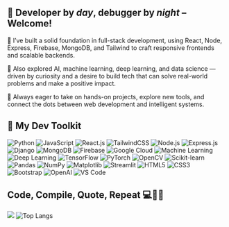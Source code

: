 ## 🌈 Developer by _day_, debugger by _night_ – Welcome!
🔭 I’ve built a solid foundation in full-stack development, using React, Node, Express, Firebase, MongoDB, and Tailwind to craft responsive frontends and scalable backends.<br>

🌱 Also explored AI, machine learning, deep learning, and data science — driven by curiosity and a desire to build tech that can solve real-world problems and make a positive impact.<br>

🚀 Always eager to take on hands-on projects, explore new tools, and connect the dots between web development and intelligent systems.<br>

## 🧰 My Dev Toolkit
![Python](https://img.shields.io/badge/Python-3776AB?style=flat&logo=python&logoColor=white)
![JavaScript](https://img.shields.io/badge/JavaScript-F7DF1E?style=flat&logo=javascript&logoColor=black)
![React.js](https://img.shields.io/badge/React-61DAFB?style=flat&logo=react&logoColor=black)
![TailwindCSS](https://img.shields.io/badge/TailwindCSS-38B2AC?style=flat&logo=tailwind-css&logoColor=white)
![Node.js](https://img.shields.io/badge/Node.js-339933?style=flat&logo=node.js&logoColor=white)
![Express.js](https://img.shields.io/badge/Express.js-000000?style=flat&logo=express&logoColor=white)
![Django](https://img.shields.io/badge/Django-092E20?style=flat&logo=django&logoColor=white)
![MongoDB](https://img.shields.io/badge/MongoDB-47A248?style=flat&logo=mongodb&logoColor=white)
![Firebase](https://img.shields.io/badge/Firebase-FFCA28?style=flat&logo=firebase&logoColor=black)
![Google Cloud](https://img.shields.io/badge/Google%20Cloud-4285F4?style=flat&logo=googlecloud&logoColor=white)
![Machine Learning](https://img.shields.io/badge/Machine%20Learning-000000?style=flat&logo=python&logoColor=white)
![Deep Learning](https://img.shields.io/badge/Deep%20Learning-FF6F00?style=flat&logo=tensorflow&logoColor=white)
![TensorFlow](https://img.shields.io/badge/TensorFlow-FF6F00?style=flat&logo=tensorflow&logoColor=white)
![PyTorch](https://img.shields.io/badge/PyTorch-EE4C2C?style=flat&logo=pytorch&logoColor=white)
![OpenCV](https://img.shields.io/badge/OpenCV-5C3EE8?style=flat&logo=opencv&logoColor=white)
![Scikit-learn](https://img.shields.io/badge/Scikit--learn-F7931E?style=flat&logo=scikitlearn&logoColor=white)
![Pandas](https://img.shields.io/badge/Pandas-150458?style=flat&logo=pandas&logoColor=white)
![NumPy](https://img.shields.io/badge/NumPy-013243?style=flat&logo=numpy&logoColor=white)
![Matplotlib](https://img.shields.io/badge/Matplotlib-ffffff?style=flat&logo=matplotlib&logoColor=black)
![Streamlit](https://img.shields.io/badge/Streamlit-FF4B4B?style=flat&logo=streamlit&logoColor=white)
![HTML5](https://img.shields.io/badge/HTML5-E34F26?style=flat&logo=html5&logoColor=white)
![CSS3](https://img.shields.io/badge/CSS3-1572B6?style=flat&logo=css3&logoColor=white)
![Bootstrap](https://img.shields.io/badge/Bootstrap-7952B3?style=flat&logo=bootstrap&logoColor=white)
![OpenAI](https://img.shields.io/badge/OpenAI-412991?style=flat&logo=openai&logoColor=white)
![VS Code](https://img.shields.io/badge/VS%20Code-0078d7?style=flat&logo=visual-studio-code&logoColor=white)

## Code, Compile, Quote, Repeat 💻🔁💬 
![](https://quotes-github-readme.vercel.app/api?type=horizontal&theme=merko)
![Top Langs](https://github-readme-stats.vercel.app/api/top-langs/?username=dhyan2815&layout=compact&theme=dark)
